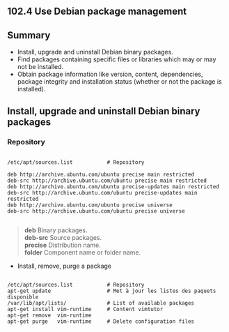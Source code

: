 102.4 Use Debian package management
-----------------------------------

Summary
-------

- Install, upgrade and uninstall Debian binary packages.
- Find packages containing specific files or libraries which may or may not be installed.
- Obtain package information like version, content, dependencies, package integrity and installation status (whether or not the package is installed).

Install, upgrade and uninstall Debian binary packages
-----------------------------------------------------

### Repository
<pre><code>
/etc/apt/sources.list           # Repository  

deb http://archive.ubuntu.com/ubuntu precise main restricted
deb-src http://archive.ubuntu.com/ubuntu precise main restricted
deb http://archive.ubuntu.com/ubuntu precise-updates main restricted
deb-src http://archive.ubuntu.com/ubuntu precise-updates main restricted
deb http://archive.ubuntu.com/ubuntu precise universe
deb-src http://archive.ubuntu.com/ubuntu precise universe

</code></pre>

>**deb** Binary packages.  
>**deb-src** Source packages.  
>**precise** Distribution name.  
>**folder**  Component name or folder name.  


- Install, remove, purge a package
<pre><code>
/etc/apt/sources.list           # Repository
apt-get update                  # Met à jour les listes des paquets disponible
/var/lib/apt/lists/             # List of available packages
apt-get install vim-runtime     # Content vimtutor
apt-get remove  vim-runtime
apt-get purge   vim-runtime     # Delete configuration files

</code></pre>
